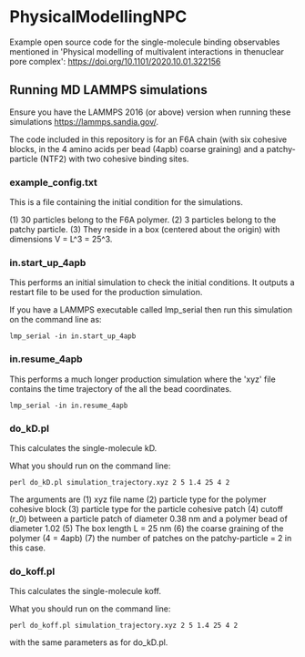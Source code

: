 # PhysicalModellingNPC
Example open source code for the single-molecule binding observables mentioned in 'Physical modelling of multivalent interactions in thenuclear pore complex':  https://doi.org/10.1101/2020.10.01.322156

## Running MD LAMMPS simulations

Ensure you have the LAMMPS 2016 (or above) version when running these simulations https://lammps.sandia.gov/.

The code included in this repository is for an F6A chain (with six cohesive blocks, in the 4 amino acids per bead (4apb) coarse graining) and a patchy-particle (NTF2) with two cohesive binding sites. 

### example_config.txt

This is a file containing the initial condition for the simulations.

(1) 30 particles belong to the F6A polymer.
(2) 3 particles belong to the patchy particle.
(3) They reside in a box (centered about the origin) with dimensions V = L^3 = 25^3.

### in.start_up_4apb

This performs an initial simulation to check the initial conditions. It outputs a restart file to be used for the production simulation.

If you have a LAMMPS executable called lmp_serial then run this simulation on the command line as:

```
lmp_serial -in in.start_up_4apb
```

### in.resume_4apb

This performs a much longer production simulation where the 'xyz' file contains the time trajectory of the all the bead coordinates.

```
lmp_serial -in in.resume_4apb
```

### do_kD.pl

This calculates the single-molecule kD.

What you should run on the command line:

```
perl do_kD.pl simulation_trajectory.xyz 2 5 1.4 25 4 2
```

The arguments are (1) xyz file name (2) particle type for the polymer cohesive block (3) particle type for the particle cohesive patch (4) cutoff (r_0) between a particle patch of diameter 0.38 nm and a polymer bead of diameter 1.02 (5) The box length L = 25 nm (6) the coarse graining of the polymer (4 = 4apb) (7) the number of patches on the patchy-particle = 2 in this case.

### do_koff.pl

This calculates the single-molecule koff.


What you should run on the command line:

```
perl do_koff.pl simulation_trajectory.xyz 2 5 1.4 25 4 2
```
with the same parameters as for do_kD.pl.

